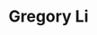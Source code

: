 ---
layout: biography
pub_name: Gregory Li
title: Gregory Li
email: gregli@mail.ubc.ca
has_profile: True
project: N/A - Bio unavailable
degree: PhD
year_start: 2022
year_end: 
biography: Gregory Li is a UBC DAIS Lab member.
---